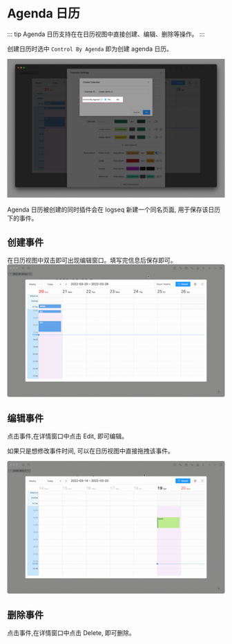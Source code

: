 # Agenda 日历

::: tip
Agenda 日历支持在在日历视图中直接创建、编辑、删除等操作。
:::

创建日历时选中 `Control By Agenda` 即为创建 agenda 日历。

![](../../../screenshots/agenaCalendar.png)

Agenda 日历被创建的同时插件会在 logseq 新建一个同名页面, 用于保存该日历下的事件。

## 创建事件

在日历视图中双击即可出现编辑窗口。填写完信息后保存即可。
![](../../../screenshots/createAgenda.gif)

## 编辑事件

点击事件,在详情窗口中点击 Edit, 即可编辑。

如果只是想修改事件时间, 可以在日历视图中直接拖拽该事件。

![](../../../screenshots/editAgendaCalendar.gif)

## 删除事件

点击事件,在详情窗口中点击 Delete, 即可删除。